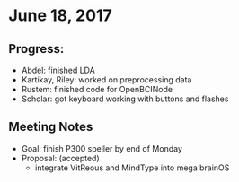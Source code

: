 # June 18, 2017

## Progress:
- Abdel: finished LDA
- Kartikay, Riley: worked on preprocessing data
- Rustem: finished code for OpenBCINode
- Scholar: got keyboard working with buttons and flashes

## Meeting Notes
- Goal: finish P300 speller by end of Monday
- Proposal: (accepted)
    - integrate VitReous and MindType into mega brainOS
